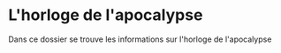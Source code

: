 
# L'horloge de l'apocalypse

Dans ce dossier se trouve les informations sur l'horloge de l'apocalypse
